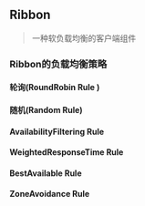## Ribbon

> 一种软负载均衡的客户端组件



### Ribbon的负载均衡策略

#### 轮询(RoundRobin Rule )



#### 随机(Random Rule)



#### AvailabilityFiltering Rule



#### WeightedResponseTime Rule



#### BestAvailable Rule



#### ZoneAvoidance Rule



